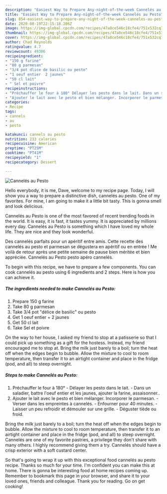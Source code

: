 ```yaml
---
description: "Easiest Way to Prepare Any-night-of-the-week Cannelés au Pesto"
title: "Easiest Way to Prepare Any-night-of-the-week Cannelés au Pesto"
slug: 854-easiest-way-to-prepare-any-night-of-the-week-canneles-au-pesto
date: 2020-08-19T22:15:18.206Z
image: https://img-global.cpcdn.com/recipes/47a8ce546c18cfe4/751x532cq70/canneles-au-pesto-photo-principale-de-la-recette.jpg
thumbnail: https://img-global.cpcdn.com/recipes/47a8ce546c18cfe4/751x532cq70/canneles-au-pesto-photo-principale-de-la-recette.jpg
cover: https://img-global.cpcdn.com/recipes/47a8ce546c18cfe4/751x532cq70/canneles-au-pesto-photo-principale-de-la-recette.jpg
author: Chad Reynolds
ratingvalue: 4.7
reviewcount: 49306
recipeingredient:
- "150 g farine"
- "80 g parmesan"
- "3/4 pot dlice de basilic ou pesto"
- "1 oeuf entier  2 jaunes"
- "50 cl lait"
- " Sel et poivre"
recipeinstructions:
- "Préchauffer le four à 180° Délayer les pesto dans le lait. Dans un saladier, battre l&#39;oeuf entier et les jaunes, ajouter la farine, assaisonner.."
- "Ajouter le lait avec le pesto et bien mélanger. Incorporer le parmesan. Verser dans les empreintes à cannelés. Enfourner pour 40 minutes. Laisser un peu refroidir et démouler sur une grille. Déguster tiède ou froid."
categories:
- Recipe
tags:
- cannels
- au
- pesto

katakunci: cannels au pesto 
nutrition: 233 calories
recipecuisine: American
preptime: "PT25M"
cooktime: "PT41M"
recipeyield: "1"
recipecategory: Dessert

---
```



![Cannelés au Pesto](https://img-global.cpcdn.com/recipes/47a8ce546c18cfe4/751x532cq70/canneles-au-pesto-photo-principale-de-la-recette.jpg)

Hello everybody, it is me, Dave, welcome to my recipe page. Today, I will show you a way to prepare a distinctive dish, cannelés au pesto. One of my favorites. For mine, I am going to make it a little bit tasty. This is gonna smell and look delicious.

Cannelés au Pesto is one of the most favored of recent trending foods in the world. It is easy, it is fast, it tastes yummy. It is appreciated by millions every day. Cannelés au Pesto is something which I have loved my whole life. They are nice and they look wonderful.

Des cannelés parfaits pour un apéritif entre amis. Cette recette des cannelés au pesto et parmesan se dégustera en apéritif ou en entrée ! Me voilà de retour après une petite semaine de pause bien méritée et bien appréciée. Cannelés au Pesto pesto apéro cannelés.


To begin with this recipe, we have to prepare a few components. You can cook cannelés au pesto using 6 ingredients and 2 steps. Here is how you can achieve it.

<!--inarticleads1-->

##### The ingredients needed to make Cannelés au Pesto:

1. Prepare 150 g farine
1. Take 80 g parmesan
1. Take 3/4 pot &#34;délice de basilic&#34; ou pesto
1. Get 1 oeuf entier + 2 jaunes
1. Get 50 cl lait
1. Take  Sel et poivre


On the way to her house, I asked my friend to stop at a patisserie so that I could pick up something as a gift for the hostess. Instead, my friend encouraged me to stop at. Bring the milk just barely to a boil; turn the heat off when the edges begin to bubble. Allow the mixture to cool to room temperature, then transfer it to an airtight container and place in the fridge (pod, and all) to steep overnight. 

<!--inarticleads2-->

##### Steps to make Cannelés au Pesto:

1. Préchauffer le four à 180° - Délayer les pesto dans le lait. - Dans un saladier, battre l&#39;oeuf entier et les jaunes, ajouter la farine, assaisonner..
1. Ajouter le lait avec le pesto et bien mélanger. Incorporer le parmesan. - Verser dans les empreintes à cannelés. - Enfourner pour 40 minutes. - Laisser un peu refroidir et démouler sur une grille. - Déguster tiède ou froid.


Bring the milk just barely to a boil; turn the heat off when the edges begin to bubble. Allow the mixture to cool to room temperature, then transfer it to an airtight container and place in the fridge (pod, and all) to steep overnight. Cannelés are one of my favorite pastries, a privilege they don&#39;t share with many others. I highly recommend giving them a try. Cannelés should have a crisp exterior with a soft custard center. 

So that's going to wrap it up with this exceptional food cannelés au pesto recipe. Thanks so much for your time. I'm confident you can make this at home. There is gonna be interesting food at home recipes coming up. Remember to bookmark this page in your browser, and share it to your loved ones, friends and colleague. Thank you for reading. Go on get cooking!
